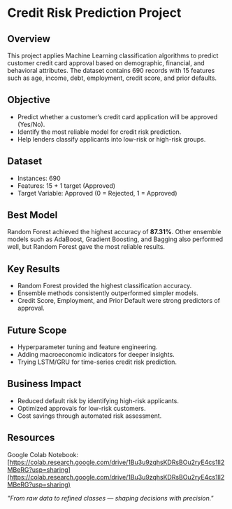 # Credit Risk Prediction Project

## Overview

This project applies Machine Learning classification algorithms to predict customer credit card approval based on demographic, financial, and behavioral attributes.
The dataset contains 690 records with 15 features such as age, income, debt, employment, credit score, and prior defaults.

## Objective

* Predict whether a customer’s credit card application will be approved (Yes/No).
* Identify the most reliable model for credit risk prediction.
* Help lenders classify applicants into low-risk or high-risk groups.

## Dataset

* Instances: 690
* Features: 15 + 1 target (Approved)
* Target Variable: Approved (0 = Rejected, 1 = Approved)

## Best Model

Random Forest achieved the highest accuracy of **87.31%**.
Other ensemble models such as AdaBoost, Gradient Boosting, and Bagging also performed well, but Random Forest gave the most reliable results.

## Key Results

* Random Forest provided the highest classification accuracy.
* Ensemble methods consistently outperformed simpler models.
* Credit Score, Employment, and Prior Default were strong predictors of approval.

## Future Scope

* Hyperparameter tuning and feature engineering.
* Adding macroeconomic indicators for deeper insights.
* Trying LSTM/GRU for time-series credit risk prediction.

## Business Impact

* Reduced default risk by identifying high-risk applicants.
* Optimized approvals for low-risk customers.
* Cost savings through automated risk assessment.

## Resources

Google Colab Notebook:
[https://colab.research.google.com/drive/1Bu3u9zqhsKDRsBOu2ryE4cs1lI2MBeRG?usp=sharing](https://colab.research.google.com/drive/1Bu3u9zqhsKDRsBOu2ryE4cs1lI2MBeRG?usp=sharing)

*"From raw data to refined classes — shaping decisions with precision."*
